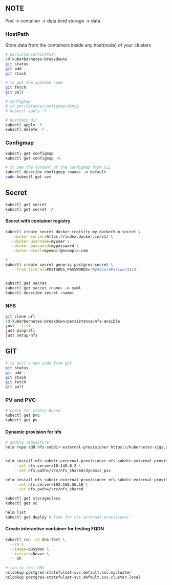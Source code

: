 ## NOTE 

Pod -> container -> data 
bind storage -> data 

### HostPath 
Store data from the containers inside any host(node) of your clusters 

```bash
# persistence/hostPath
cd kuberbernetes-breakdowns 
git status
git add . 
git stash 

# to get the updated code 
git fetch 
git pull 

# configmap 
# cd persistance/configmap/demo2
# kubectl apply -f . 

# hostPath dir 
kubectl apply -f . 
kubectl delete -f . 

```

### Configmap 
```bash
kubectl get configmap 
kubectl get configmap -A

# to see the content of the configmap from CLI 
kubectl describe configmap <name> -n default
sudo kubectl get svc 

```

## Secret
```bash
kubectl get secret 
kubectl get secret -A

```


#### Secret with container registry 

```bash
kubectl create secret docker-registry my-dockerhub-secret \
  --docker-server=https://index.docker.io/v1/ \
  --docker-username=myuser \
  --docker-password=mypassword \
  --docker-email=myemail@example.com

# 
kubectl create secret generic postgres-secret \
   --from-literal=POSTGRES_PASSWORD2='MySecurePassword123'


kubectl get secret 
kubectl get secret <name> -o yaml 
kubectl describe secret <name> 

```

### NFS
```bash
git clone url 
cd kuberbernetes-breakdown/persistance/nfs-ansible 
just --list 
just ping-all
just setup-nfs 

```

## GIT 
```bash
# to pull a new code from git 
git status 
git add .
git stash 
git fetch 
git pull 

```

### PV and PVC 
```bash
# check for status Bound 
kubectl get pvc 
kubectl get pv 

```


#### Dynamic provision for nfs 

```bash 
# adding repository 
helm repo add nfs-subdir-external-provisioner https://kubernetes-sigs.github.io/nfs-subdir-external-provisioner/


helm install nfs-subdir-external-provisioner nfs-subdir-external-provisioner/nfs-subdir-external-provisioner \
    --set nfs.server=10.148.0.2 \
    --set nfs.path=/srv/nfs_shared/dynamic_pvc

helm install nfs-subdir-external-provisioner nfs-subdir-external-provisioner/nfs-subdir-external-provisioner \
    --set nfs.server=192.168.56.10 \
    --set nfs.path=/srv/nfs_shared

kubectl get storageclass
kubectl get sc 

helm list 
kubectl get deploy # look for nfs-external-provisioner 
```



#### Create interactive container for testing FQDN 

```bash
kubectl run -it dns-test \
  --rm \
  --image=busybox \
  --restart=Never \
  -- sh

# run to test DNS 
nslookup postgres-statefulset-svc.default.svc.mycluster
nslookup postgres-statefulset-svc.default.svc.cluster.local

```